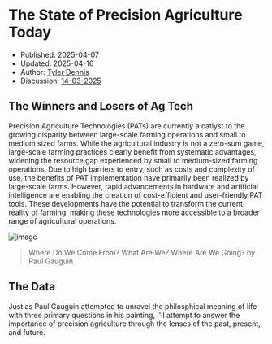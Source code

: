# The State of Precision Agriculture Today
- Published: 2025-04-07
- Updated: 2025-04-16
- Author: [Tyler Dennis](https://tylrdnns.substack.com/)
- Discussion: [14-03-2025](https://plantos.discourse.group/t/this-week-14-03-2025/11)

## The Winners and Losers of Ag Tech
Precision Agriculture Technologies (PATs) are currently a catlyst to the growing disparity between large-scale farming operations and small to medium sized farms. While the agricultural industry is not a zero-sum game, large-scale farming practices clearly benefit from systematic advantages, widening the resource gap experienced by small to medium-sized farming operations. Due to high barriers to entry, such as costs and complexity of use, the benefits of PAT implementation have primarily been realized by large-scale farms. However, rapid advancements in hardware and artificial intelligence are enabling the creation of cost-efficient and user-friendly PAT tools. These developments have the potential to transform the current reality of farming, making these technologies more accessible to a broader range of agricultural operations.

![image](https://github.com/user-attachments/assets/4fd579d9-913f-457d-a8fd-6f59c741f3ea)
> Where Do We Come From? What Are We? Where Are We Going? by Paul Gauguin

## The Data
Just as Paul Gauguin attempted to unravel the philosphical meaning of life with three primary questions in his painting, I'll attempt to answer the importance of precision agriculture through the lenses of the past, present, and future.
